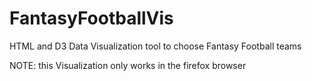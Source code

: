 # FantasyFootballVis
HTML and D3 Data Visualization tool to choose Fantasy Football teams

NOTE: this Visualization only works in the firefox browser
